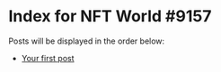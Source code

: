 # Index for NFT World #9157
Posts will be displayed in the order below:

- [Your first post](./001-first.md)

